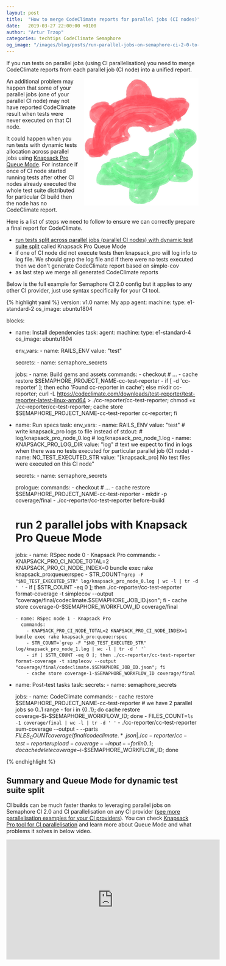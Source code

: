 ```yaml
---
layout: post
title:  "How to merge CodeClimate reports for parallel jobs (CI nodes)"
date:   2019-03-27 22:00:00 +0100
author: "Artur Trzop"
categories: techtips CodeClimate Semaphore
og_image: "/images/blog/posts/run-parallel-jobs-on-semaphore-ci-2-0-to-get-faster-ci-build-time/semaphore-ci-logo.png"
---
```


If you run tests on parallel jobs (using CI parallelisation) you need to merge CodeClimate reports from each parallel job (CI node) into a unified report.

<img src="/images/blog/posts/run-parallel-jobs-on-semaphore-ci-2-0-to-get-faster-ci-build-time/semaphore-ci-logo.png" style="width:300px;margin-left: 15px;float:right;" alt="Semaphore CI" />

An additional problem may happen that some of your parallel jobs (one of your parallel CI node) may not have reported CodeClimate result when tests were never executed on that CI node.

It could happen when you run tests with dynamic tests allocation across parallel jobs using <a href="https://knapsackpro.com?utm_source=docs_knapsackpro&utm_medium=blog&utm_campaign=how-to-merge-codeclimate-reports-for-parallel-jobs-ci-nodes">Knapsack Pro Queue Mode</a>. For instance if once of CI node started running tests after other CI nodes already executed the whole test suite distributed for particular CI build then the node has no CodeClimate report.

Here is a list of steps we need to follow to ensure we can correctly prepare a final report for CodeClimate.

* <a href="/2019/run-parallel-jobs-on-semaphore-ci-2-0-to-get-faster-ci-build-time">run tests split across parallel jobs (parallel CI nodes) with dynamic test suite split</a> called Knapsack Pro Queue Mode
* if one of CI node did not execute tests then knapsack_pro will log info to log file. We should grep the log file and if there were no tests executed then we don't generate CodeClimate report based on simple-cov
* as last step we merge all generated CodeClimate reports

Below is the full example for Semaphore CI 2.0 config but it applies to any other CI provider, just use syntax specifically for your CI tool.

{% highlight yaml %}
version: v1.0
name: My app
agent:
  machine:
    type: e1-standard-2
    os_image: ubuntu1804

blocks:
  - name: Install dependencies
    task:
      agent:
        machine:
          type: e1-standard-4
          os_image: ubuntu1804

      env_vars:
        - name: RAILS_ENV
          value: "test"

      secrets:
        - name: semaphore_secrets

      jobs:
        - name: Build gems and assets
          commands:
            - checkout
            # ...
            - cache restore $SEMAPHORE_PROJECT_NAME-cc-test-reporter
            - if [ -d 'cc-reporter' ]; then
              echo 'Found cc-reporter in cache';
              else
              mkdir cc-reporter;
              curl -L https://codeclimate.com/downloads/test-reporter/test-reporter-latest-linux-amd64 > ./cc-reporter/cc-test-reporter;
              chmod +x ./cc-reporter/cc-test-reporter;
              cache store $SEMAPHORE_PROJECT_NAME-cc-test-reporter cc-reporter;
              fi

  - name: Run specs
    task:
      env_vars:
        - name: RAILS_ENV
          value: "test"
        # write knapsack_pro logs to file instead of stdout:
        # log/knapsack_pro_node_0.log
        # log/knapsack_pro_node_1.log
        - name: KNAPSACK_PRO_LOG_DIR
          value: "log"
        # text we expect to find in logs when there was no tests executed for particular parallel job (CI node)
        - name: NO_TEST_EXECUTED_STR
          value: "[knapsack_pro] No test files were executed on this CI node"

      secrets:
        - name: semaphore_secrets

      prologue:
        commands:
          - checkout
          # ...
          - cache restore $SEMAPHORE_PROJECT_NAME-cc-test-reporter
          - mkdir -p coverage/final
          - ./cc-reporter/cc-test-reporter before-build

      # run 2 parallel jobs with Knapsack Pro Queue Mode
      jobs:
        - name: RSpec node 0 - Knapsack Pro
          commands:
            - KNAPSACK_PRO_CI_NODE_TOTAL=2 KNAPSACK_PRO_CI_NODE_INDEX=0 bundle exec rake knapsack_pro:queue:rspec
            - STR_COUNT=`grep -F "$NO_TEST_EXECUTED_STR" log/knapsack_pro_node_0.log | wc -l | tr -d ' '`
            - if [ $STR_COUNT -eq 0 ]; then ./cc-reporter/cc-test-reporter format-coverage -t simplecov --output "coverage/final/codeclimate.$SEMAPHORE_JOB_ID.json"; fi
            - cache store coverage-0-$SEMAPHORE_WORKFLOW_ID coverage/final

        - name: RSpec node 1 - Knapsack Pro
          commands:
            - KNAPSACK_PRO_CI_NODE_TOTAL=2 KNAPSACK_PRO_CI_NODE_INDEX=1 bundle exec rake knapsack_pro:queue:rspec
            - STR_COUNT=`grep -F "$NO_TEST_EXECUTED_STR" log/knapsack_pro_node_1.log | wc -l | tr -d ' '`
            - if [ $STR_COUNT -eq 0 ]; then ./cc-reporter/cc-test-reporter format-coverage -t simplecov --output "coverage/final/codeclimate.$SEMAPHORE_JOB_ID.json"; fi
            - cache store coverage-1-$SEMAPHORE_WORKFLOW_ID coverage/final

  - name: Post-test tasks
    task:
      secrets:
        - name: semaphore_secrets

      jobs:
        - name: CodeClimate
          commands:
            - cache restore $SEMAPHORE_PROJECT_NAME-cc-test-reporter
            # we have 2 parallel jobs so 0..1 range
            - for i in {0..1}; do cache restore coverage-$i-$SEMAPHORE_WORKFLOW_ID; done
            - FILES_COUNT=`ls -1 coverage/final | wc -l | tr -d ' '`
            - ./cc-reporter/cc-test-reporter sum-coverage --output - --parts $FILES_COUNT coverage/final/codeclimate.*.json | ./cc-reporter/cc-test-reporter upload-coverage --input -
            - for i in {0..1}; do cache delete coverage-$i-$SEMAPHORE_WORKFLOW_ID; done

{% endhighlight %}

## Summary and Queue Mode for dynamic test suite split

CI builds can be much faster thanks to leveraging parallel jobs on Semaphore CI 2.0 and CI parallelisation on any CI provider (<a href="/">see more parallelisation examples for your CI providers</a>). You can check <a href="https://knapsackpro.com?utm_source=docs_knapsackpro&utm_medium=blog&utm_campaign=how-to-merge-codeclimate-reports-for-parallel-jobs-ci-nodes">Knapsack Pro tool for CI parallelisation</a> and learn more about Queue Mode and what problems it solves in below video.

<iframe width="560" height="315" src="https://www.youtube.com/embed/hUEB1XDKEFY" frameborder="0" allow="accelerometer; autoplay; encrypted-media; gyroscope; picture-in-picture" allowfullscreen></iframe>
